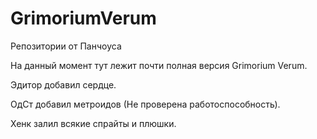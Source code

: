 GrimoriumVerum
==============
Репозитории от Панчоуса

На данный момент тут лежит почти полная версия Grimorium Verum.

Эдитор добавил сердце.

ОдСт добавил метроидов (Не проверена работоспособность).

Хенк залил всякие спрайты и плюшки.
